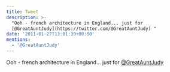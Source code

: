 ```yaml
---
title: Tweet
description: >-
  "Ooh - french architecture in England... just for
  [@GreatAuntJudy](https://twitter.com/@GreatAuntJudy) "
date: '2011-01-27T13:01:39+00:00'
mentions:
  - '@GreatAuntJudy'
---
```

Ooh - french architecture in England... just for [@GreatAuntJudy](https://twitter.com/@GreatAuntJudy) 
